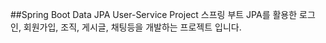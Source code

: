 ##Spring Boot Data JPA User-Service Project
스프링 부트 JPA를 활용한 로그인, 회원가입, 조직, 게시글, 채팅등을 개발하는 프로젝트 입니다.
